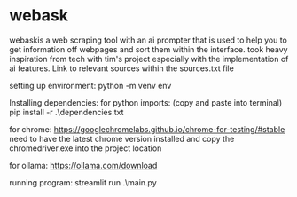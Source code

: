 # webask
webaskis a web scraping tool with an ai prompter that is used to help you to get information off webpages and sort them within the interface.
took heavy inspiration from tech with tim's project especially with the implementation of ai features. Link to relevant sources within the sources.txt file



setting up environment:
python -m venv env


Installing dependencies:
for python imports: (copy and paste into terminal)
pip install -r .\dependencies.txt


for chrome:
https://googlechromelabs.github.io/chrome-for-testing/#stable
need to have the latest chrome version installed and copy the chromedriver.exe into the project location


for ollama:
https://ollama.com/download


running program:
streamlit run .\main.py